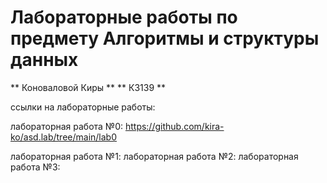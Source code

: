 Лабораторные работы по предмету Алгоритмы и структуры данных
=============
** Коноваловой Киры **
** К3139 **


ссылки на лабораторные работы:

лабораторная работа №0: https://github.com/kira-ko/asd.lab/tree/main/lab0

лабораторная работа №1:
лабораторная работа №2:
лабораторная работа №3:
